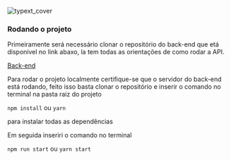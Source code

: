 ![typext_cover](https://user-images.githubusercontent.com/56441371/112768034-52dbed80-8ff0-11eb-8a72-5190c56f1090.png)

### Rodando o projeto

Primeiramente será necessário clonar o repositório do back-end que etá disponível no link abaxo, la tem todas as orientações de como rodar a API.

[Back-end](https://github.com/Typext/typext-webservice)

Para rodar o projeto localmente certifique-se que o servidor do back-end está rodando, feito isso basta clonar o repositório e inserir o comando no terminal na pasta raiz do projeto

```npm install``` ou ```yarn```

para instalar todas as dependências

Em seguida inseriri o comando no terminal

```npm run start``` ou ```yarn start```
